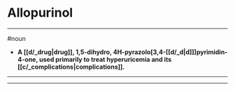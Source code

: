 # Allopurinol
---
#noun
- **A [[d/_drug|drug]], 1,5-dihydro, 4H-pyrazolo[3,4-[[d/_d|d]]]pyrimidin-4-one, used primarily to treat hyperuricemia and its [[c/_complications|complications]].**
---
---
